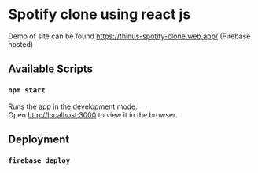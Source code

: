 # Spotify clone using react js

Demo of site can be found https://thinus-spotify-clone.web.app/ (Firebase hosted)

## Available Scripts

### `npm start`

Runs the app in the development mode.\
Open [http://localhost:3000](http://localhost:3000) to view it in the browser.



## Deployment

### `firebase deploy`
